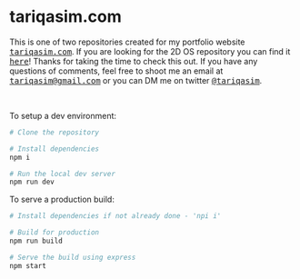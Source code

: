 # tariqasim.com

This is one of two repositories created for my portfolio website <a href="https://tariqasim.com/"><samp>tariqasim.com</samp></a>. If you are looking for the 2D OS repository you can find it <a href="https://github.com/TariqAsim/portfolio-inner-site"><samp>here</samp></a>! Thanks for taking the time to check this out. If you have any questions of comments, feel free to shoot me an email at <samp><a href="mailto:tariqasim96@gmail.com">tariqasim@gmail.com</a></samp> or you can DM me on twitter <a href="https://twitter.com/tariqasim"><samp>@tariqasim</samp></a>.

<br>

To setup a dev environment:

```bash
# Clone the repository

# Install dependencies 
npm i

# Run the local dev server
npm run dev
```

To serve a production build:

```bash
# Install dependencies if not already done - 'npi i'

# Build for production
npm run build

# Serve the build using express
npm start
```
